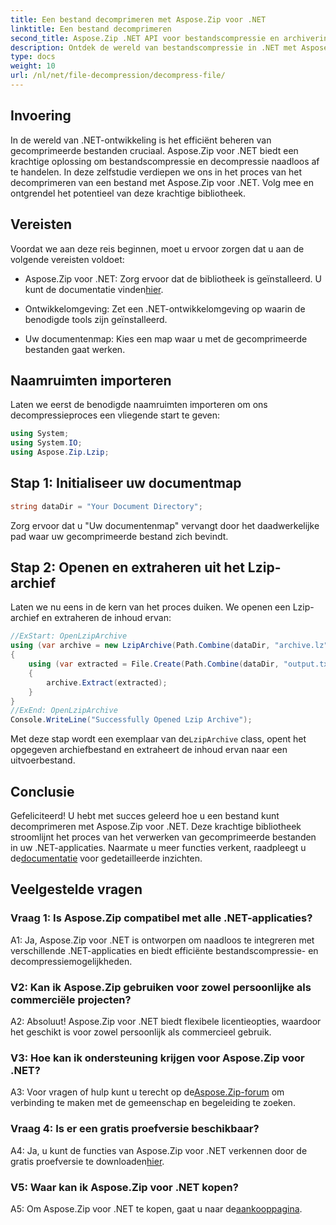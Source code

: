```yaml
---
title: Een bestand decomprimeren met Aspose.Zip voor .NET
linktitle: Een bestand decomprimeren
second_title: Aspose.Zip .NET API voor bestandscompressie en archivering
description: Ontdek de wereld van bestandscompressie in .NET met Aspose.Zip. Leer de kunst van het moeiteloos decomprimeren van bestanden.
type: docs
weight: 10
url: /nl/net/file-decompression/decompress-file/
---
```

## Invoering

In de wereld van .NET-ontwikkeling is het efficiënt beheren van gecomprimeerde bestanden cruciaal. Aspose.Zip voor .NET biedt een krachtige oplossing om bestandscompressie en decompressie naadloos af te handelen. In deze zelfstudie verdiepen we ons in het proces van het decomprimeren van een bestand met Aspose.Zip voor .NET. Volg mee en ontgrendel het potentieel van deze krachtige bibliotheek.

## Vereisten

Voordat we aan deze reis beginnen, moet u ervoor zorgen dat u aan de volgende vereisten voldoet:

-  Aspose.Zip voor .NET: Zorg ervoor dat de bibliotheek is geïnstalleerd. U kunt de documentatie vinden[hier](https://reference.aspose.com/zip/net/).

- Ontwikkelomgeving: Zet een .NET-ontwikkelomgeving op waarin de benodigde tools zijn geïnstalleerd.

- Uw documentenmap: Kies een map waar u met de gecomprimeerde bestanden gaat werken.

## Naamruimten importeren

Laten we eerst de benodigde naamruimten importeren om ons decompressieproces een vliegende start te geven:

```csharp
using System;
using System.IO;
using Aspose.Zip.Lzip;
```

## Stap 1: Initialiseer uw documentmap

```csharp
string dataDir = "Your Document Directory";
```

Zorg ervoor dat u "Uw documentenmap" vervangt door het daadwerkelijke pad waar uw gecomprimeerde bestand zich bevindt.

## Stap 2: Openen en extraheren uit het Lzip-archief

Laten we nu eens in de kern van het proces duiken. We openen een Lzip-archief en extraheren de inhoud ervan:

```csharp
//ExStart: OpenLzipArchive
using (var archive = new LzipArchive(Path.Combine(dataDir, "archive.lz")))
{
    using (var extracted = File.Create(Path.Combine(dataDir, "output.txt")))
    {
        archive.Extract(extracted);
    }
}
//ExEnd: OpenLzipArchive
Console.WriteLine("Successfully Opened Lzip Archive");
```

 Met deze stap wordt een exemplaar van de`LzipArchive` class, opent het opgegeven archiefbestand en extraheert de inhoud ervan naar een uitvoerbestand.

## Conclusie

 Gefeliciteerd! U hebt met succes geleerd hoe u een bestand kunt decomprimeren met Aspose.Zip voor .NET. Deze krachtige bibliotheek stroomlijnt het proces van het verwerken van gecomprimeerde bestanden in uw .NET-applicaties. Naarmate u meer functies verkent, raadpleegt u de[documentatie](https://reference.aspose.com/zip/net/) voor gedetailleerde inzichten.

## Veelgestelde vragen

### Vraag 1: Is Aspose.Zip compatibel met alle .NET-applicaties?

A1: Ja, Aspose.Zip voor .NET is ontworpen om naadloos te integreren met verschillende .NET-applicaties en biedt efficiënte bestandscompressie- en decompressiemogelijkheden.

### V2: Kan ik Aspose.Zip gebruiken voor zowel persoonlijke als commerciële projecten?

A2: Absoluut! Aspose.Zip voor .NET biedt flexibele licentieopties, waardoor het geschikt is voor zowel persoonlijk als commercieel gebruik.

### V3: Hoe kan ik ondersteuning krijgen voor Aspose.Zip voor .NET?

A3: Voor vragen of hulp kunt u terecht op de[Aspose.Zip-forum](https://forum.aspose.com/c/zip/37) om verbinding te maken met de gemeenschap en begeleiding te zoeken.

### Vraag 4: Is er een gratis proefversie beschikbaar?

 A4: Ja, u kunt de functies van Aspose.Zip voor .NET verkennen door de gratis proefversie te downloaden[hier](https://releases.aspose.com/).

### V5: Waar kan ik Aspose.Zip voor .NET kopen?

 A5: Om Aspose.Zip voor .NET te kopen, gaat u naar de[aankooppagina](https://purchase.aspose.com/buy).